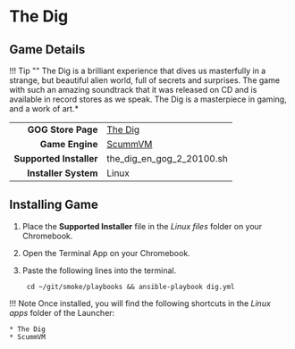 # The Dig

## Game Details

!!! Tip ""
    The Dig is a brilliant experience that dives us masterfully in a strange, but beautiful alien world, full of secrets and surprises.  The game with such an amazing soundtrack that it was released on CD and is available in record stores as we speak.  The Dig is a masterpiece in gaming, and a work of art.*

|  |  |
|--:|:--|
| **GOG Store Page** | [The Dig](https://www.gog.com/game/the_dig) |
| **Game Engine** | [ScummVM](https://www.scummvm.org/) |
| **Supported Installer** | the_dig_en_gog_2_20100.sh |
| **Installer System** | Linux |

## Installing Game
1. Place the **Supported Installer** file in the *Linux files* folder on your Chromebook.
1. Open the Terminal App on your Chromebook.
1. Paste the following lines into the terminal.

        cd ~/git/smoke/playbooks && ansible-playbook dig.yml

!!! Note
    Once installed, you will find the following shortcuts in the *Linux apps* folder of the Launcher:
    
    * The Dig
    * ScummVM